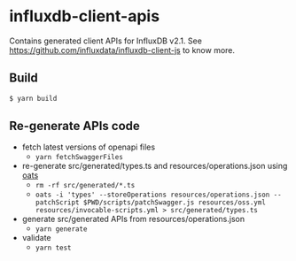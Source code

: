 # influxdb-client-apis

Contains generated client APIs for InfluxDB v2.1. See https://github.com/influxdata/influxdb-client-js to know more.

## Build

```bash
$ yarn build
```

## Re-generate APIs code

- fetch latest versions of openapi files
  - `yarn fetchSwaggerFiles`
- re-generate src/generated/types.ts and resources/operations.json using [oats](https://github.com/bonitoo-io/oats)
  - `rm -rf src/generated/*.ts`
  - `oats -i 'types' --storeOperations resources/operations.json --patchScript $PWD/scripts/patchSwagger.js resources/oss.yml resources/invocable-scripts.yml > src/generated/types.ts`
- generate src/generated APIs from resources/operations.json
  - `yarn generate`
- validate
  - `yarn test`
